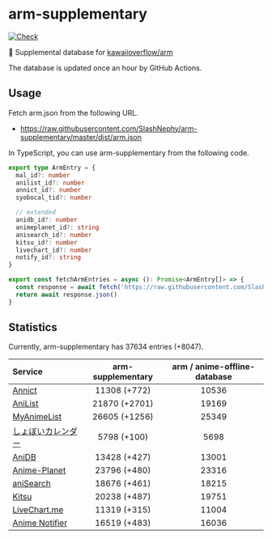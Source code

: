 # arm-supplementary

[![Check](https://github.com/SlashNephy/arm-supplementary/actions/workflows/check-node.yml/badge.svg)](https://github.com/SlashNephy/arm-supplementary/actions/workflows/check-node.yml)

💊 Supplemental database for [kawaiioverflow/arm](https://github.com/kawaiioverflow/arm)

The database is updated once an hour by GitHub Actions.

## Usage

Fetch arm.json from the following URL.

- https://raw.githubusercontent.com/SlashNephy/arm-supplementary/master/dist/arm.json

In TypeScript, you can use arm-supplementary from the following code.

```TypeScript
export type ArmEntry = {
  mal_id?: number
  anilist_id?: number
  annict_id?: number
  syobocal_tid?: number

  // extended
  anidb_id?: number
  animeplanet_id?: string
  anisearch_id?: number
  kitsu_id?: number
  livechart_id?: number
  notify_id?: string
}

export const fetchArmEntries = async (): Promise<ArmEntry[]> => {
  const response = await fetch('https://raw.githubusercontent.com/SlashNephy/arm-supplementary/master/dist/arm.json')
  return await response.json()
}
```

## Statistics

Currently, arm-supplementary has 37634 entries (+8047).

| Service                                     | arm-supplementary | arm / anime-offline-database |
| :------------------------------------------ | :---------------: | :--------------------------: |
| [Annict](https://annict.com)                |   11308 (+772)    |            10536             |
| [AniList](https://anilist.co)               |   21870 (+2701)   |            19169             |
| [MyAnimeList](https://myanimelist.net)      |   26605 (+1256)   |            25349             |
| [しょぼいカレンダー](https://cal.syoboi.jp) |    5798 (+100)    |             5698             |
| [AniDB](https://anidb.net)                  |   13428 (+427)    |            13001             |
| [Anime-Planet](https://anime-planet.com)    |   23796 (+480)    |            23316             |
| [aniSearch](https://anisearch.com)          |   18676 (+461)    |            18215             |
| [Kitsu](https://kitsu.io)                   |   20238 (+487)    |            19751             |
| [LiveChart.me](https://livechart.me)        |   11319 (+315)    |            11004             |
| [Anime Notifier](https://notify.moe)        |   16519 (+483)    |            16036             |
